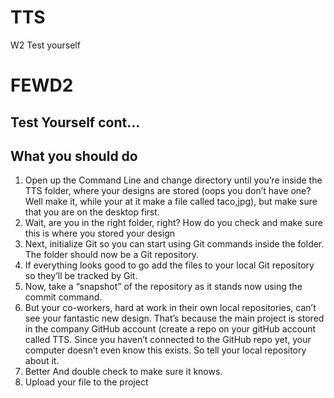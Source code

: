 # TTS
W2 Test yourself

# FEWD2
## Test Yourself cont…
## What you should do

1. Open up the Command Line and change directory until you’re inside the TTS folder, where your
designs are stored (oops you don’t have one? Well make it, while your at it make a file called taco,jpg),
but make sure that you are on the desktop first.
2. Wait, are you in the right folder, right? How do you check and make sure this is where you stored your
design
3. Next, initialize Git so you can start using Git commands inside the folder. The folder should now be a
Git repository.
4. If everything looks good to go add the files to your local Git repository so they’ll be tracked by Git.
5. Now, take a “snapshot” of the repository as it stands now using the commit command.
6. But your co-workers, hard at work in their own local repositories, can’t see your fantastic new design.
That’s because the main project is stored in the company GitHub account (create a repo on your
gitHub account called TTS. Since you haven’t connected to the GitHub repo yet, your computer doesn’t
even know this exists. So tell your local repository about it.
7. Better And double check to make sure it knows.
8. Upload your file to the project
